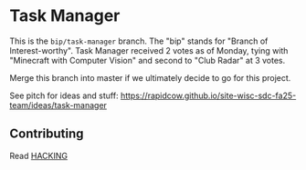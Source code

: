 # Task Manager

This is the `bip/task-manager` branch.  The "bip" stands for "Branch of
Interest-worthy".  Task Manager received 2 votes as of Monday, tying with
"Minecraft with Computer Vision" and second to "Club Radar" at 3 votes.

Merge this branch into master if we ultimately decide to go for this project.

See pitch for ideas and stuff: <https://rapidcow.github.io/site-wisc-sdc-fa25-team/ideas/task-manager>

## Contributing

Read [HACKING](../HACKING)
